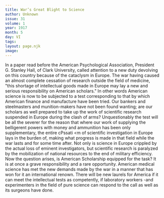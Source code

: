 ```yaml
---
title: War’s Great Blight to Science
author: Unknown
issue: 31
volume: 1
year: 1917
month: 5
day: VI
tags:
layout: page.njk
image:
---
```

In a paper read before the American Psychological Association, President G. Stanley Hall, of Clark University, called attention to a new duty devolving on this country because of the cataclysm in Europe. The war having caused an almost complete cessation of research outside the field of medicine, "this shortage of intellectual goods made in Europe may lay a new and serious responsibility on American scholars."   In other words American science is now to be subjected to a test corresponding to that by which American finance and manufacture have been tried. Our bankers and steelmasters and munition-makers have not been found wanting; are our scholars as well prepared to take up the work of scientific research suspended in Europe during the clash of arms?   Unquestionably the test will be all the severer for the reason that where our work of supplying the belligerent powers with money and ammunition has been only supplementary, the entire cPssati <m of scientific investigation in Europe lays in the burden of, making what progress is made in that field while the war lasts and for some time after. Not only is science in Europe crippled by the actual loss of eminent investigators, but scientific research is paralyzed by the mobilization of national resources to the end of military   efficiency.   Now the question arises, is American   Scholarship equipped for the task? It is at once a grave responsibility and a rare opportunity. American medical science has met the new demands made by the war in a manner that has won for it an international renown. There will be new laurels for America if it can meet the intellectual tests as competently, if laboratory workers -and experimenters in the field of pure science can respond to the call as well as its surgeons have done.   

